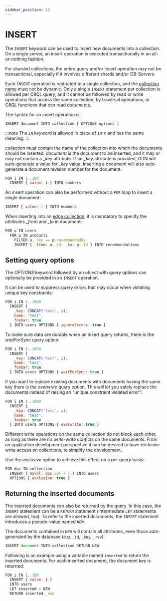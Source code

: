 ```yaml
---
sidebar_position: 13
---
```


INSERT
======

The `INSERT` keyword can be used to insert new documents into a collection. On a single server, an insert operation is executed transactionally in an all-or-nothing fashion. 

For sharded collections, the entire query and/or insert operation may not be transactional, especially if it involves different shards and/or DB-Servers.

Each `INSERT` operation is restricted to a single collection, and the [collection name](insert.md) must not be dynamic. Only a single `INSERT` statement per collection is allowed per C8QL query, and it cannot be followed by read or write operations that access the same collection, by traversal operations, or C8QL functions that can read documents.

The syntax for an insert operation is:

```
INSERT document INTO collection [ OPTIONS options ]
```

:::note
The `IN` keyword is allowed in place of `INTO` and has the same meaning.
:::

*collection* must contain the name of the collection into which the documents should be inserted. *document* is the document to be inserted, and it may or may not contain a *_key* attribute. If no *_key* attribute is provided, GDN will auto-generate a value for *_key* value. Inserting a document will also auto-generate a document revision number for the document.

```js
FOR i IN 1..100
  INSERT { value: i } INTO numbers
```

An insert operation can also be performed without a `FOR` loop to insert a single document:

```js
INSERT { value: 1 } INTO numbers
```

When inserting into an [edge collection](insert.md), it is mandatory to specify the attributes *_from* and *_to* in document:

```js
FOR u IN users
  FOR p IN products
    FILTER u._key == p.recommendedBy
    INSERT { _from: u._id, _to: p._id } INTO recommendations
```

Setting query options
---------------------

The *OPTIONS* keyword followed by an object with query options can optionally be provided in an `INSERT` operation.

It can be used to suppress query errors that may occur when violating unique key constraints:

```js
FOR i IN 1..1000
  INSERT {
    _key: CONCAT('test', i),
    name: "test",
    foobar: true
  } INTO users OPTIONS { ignoreErrors: true }
```

To make sure data are durable when an insert query returns, there is the *waitForSync* query option:

```js
FOR i IN 1..1000
  INSERT {
    _key: CONCAT('test', i),
    name: "test",
    foobar: true
  } INTO users OPTIONS { waitForSync: true }
```

If you want to replace existing documents with documents having the same key there is the *overwrite* query option. This will let you safely replace the documents instead of raising an "unique constraint violated error":

```js
FOR i IN 1..1000
  INSERT {
    _key: CONCAT('test', i),
    name: "test",
    foobar: true
  } INTO users OPTIONS { overwrite: true }
```

Different write operations on the same collection do not block each other, as long as there are no _write-write conficts_ on the same documents. From an application development perspective it can be desired to have exclusive write access on collections, to simplify the development. 

Use the *exclusive* option to achieve this effect on a per query basis:

```js
FOR doc IN collection
  INSERT { myval: doc.val + 1 } INTO users 
  OPTIONS { exclusive: true }
```

Returning the inserted documents
--------------------------------

The inserted documents can also be returned by the query. In this case, the `INSERT` statement can be a `RETURN` statement (intermediate `LET` statements are allowed, too). To refer to the inserted documents, the `INSERT` statement introduces a pseudo-value named `NEW`. 

The documents contained in `NEW` will contain all attributes, even those auto-generated by the database (e.g. `_id`, `_key`, `_rev`).

```js
INSERT document INTO collection RETURN NEW
```

Following is an example using a variable named `inserted` to return the inserted documents. For each inserted document, the document key is returned:

```js
FOR i IN 1..100
  INSERT { value: i }
  INTO users
  LET inserted = NEW
  RETURN inserted._key
```
